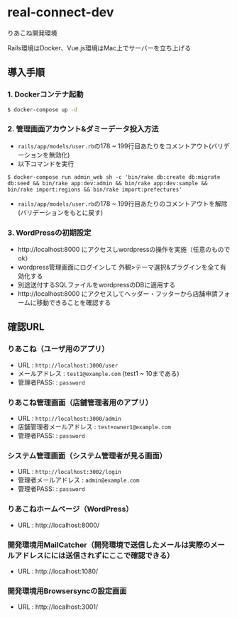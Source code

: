 # real-connect-dev
りあこね開発環境

Rails環境はDocker、Vue.js環境はMac上でサーバーを立ち上げる

## 導入手順

### 1. Dockerコンテナ起動
```bash
$ docker-compose up -d
```

### 2. 管理画面アカウント&ダミーデータ投入方法
- `rails/app/models/user.rb`の178 ~ 199行目あたりをコメントアウト(バリデーションを無効化)
- 以下コマンドを実行
```
$ docker-compose run admin_web sh -c 'bin/rake db:create db:migrate db:seed && bin/rake app:dev:admin && bin/rake app:dev:sample && bin/rake import:regions && bin/rake import:prefectures'
```
- `rails/app/models/user.rb`の178 ~ 199行目あたりのコメントアウトを解除(バリデーションをもとに戻す)

### 3. WordPressの初期設定
- http://localhost:8000 にアクセスしwordpressの操作を実施（任意のものでok）
- wordpress管理画面にログインして 外観>テーマ選択&プラグインを全て有効化する
- 別途送付するSQLファイルをwordpressのDBに適用する
- http://localhost:8000 にアクセスしてヘッダー・フッターから店舗申請フォームに移動できることを確認する

## 確認URL

### りあこね（ユーザ用のアプリ）
- URL : `http://localhost:3000/user`
- メールアドレス : `test1@example.com` (test1 ~ 10まである)
- 管理者PASS: : `password`

### りあこね管理画面（店舗管理者用のアプリ）
- URL : `http://localhost:3000/admin`
- 店舗管理者メールアドレス : `test+owner1@example.com`
- 管理者PASS: : `password`

### システム管理画面（システム管理者が見る画面）
- URL : `http://localhost:3002/login`
- 管理者メールアドレス : `admin@example.com`
- 管理者PASS: : `password`

### りあこねホームページ（WordPress）
- URL : http://localhost:8000/

### 開発環境用MailCatcher（開発環境で送信したメールは実際のメールアドレスにには送信されずにここで確認できる）
- URL : http://localhost:1080/

### 開発環境用Browsersyncの設定画面
- URL : http://localhost:3001/
